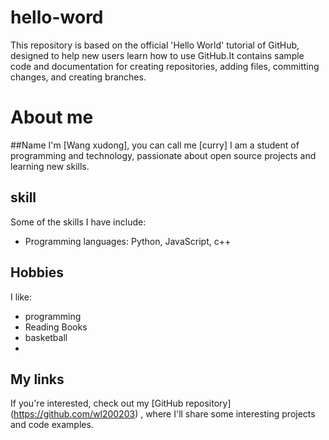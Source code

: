 # hello-word
This repository is based on the official 'Hello World' tutorial of GitHub, designed to help new users learn how to use GitHub.It contains sample code and documentation for creating repositories, adding files, committing changes, and creating branches.
# About me
##Name
I'm [Wang xudong], you can call me [curry]
I am a student of programming and technology, passionate about open source projects and learning new skills.
## skill
Some of the skills I have include:
- Programming languages: Python, JavaScript, c++
## Hobbies
I like:
- programming
- Reading Books
- basketball
- 
## My links
If you're interested, check out my [GitHub repository] (https://github.com/wl200203) , where I'll share some interesting projects and code examples.
